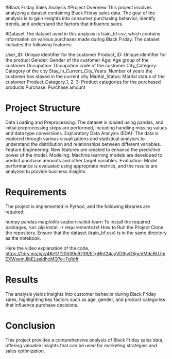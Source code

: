 
#Black Friday Sales Analysis
#Project Overview
This project involves analyzing a dataset containing Black Friday sales data. The goal of the analysis is to gain insights into consumer purchasing behavior, identify trends, and understand the factors that influence sales.

#Dataset
The dataset used in this analysis is train_bf.csv, which contains information on various purchases made during Black Friday. The dataset includes the following features:

User_ID: Unique identifier for the customer
Product_ID: Unique identifier for the product
Gender: Gender of the customer
Age: Age group of the customer
Occupation: Occupation code of the customer
City_Category: Category of the city
Stay_In_Current_City_Years: Number of years the customer has stayed in the current city
Marital_Status: Marital status of the customer
Product_Category_1, 2, 3: Product categories for the purchased products
Purchase: Purchase amount
# Project Structure
Data Loading and Preprocessing: The dataset is loaded using pandas, and initial preprocessing steps are performed, including handling missing values and data type conversions.
Exploratory Data Analysis (EDA): The data is explored through various visualizations and statistical analyses to understand the distribution and relationships between different variables.
Feature Engineering: New features are created to enhance the predictive power of the model.
Modeling: Machine learning models are developed to predict purchase amounts and other target variables.
Evaluation: Model performance is evaluated using appropriate metrics, and the results are analyzed to provide business insights.
# Requirements
The project is implemented in Python, and the following libraries are required:

numpy
pandas
matplotlib
seaborn
scikit-learn
To install the required packages, run:
pip install -r requirements.txt
How to Run the Project
Clone the repository.
Ensure that the dataset (train_bf.csv) is in the same directory as the notebook.

Here the video explanation of the code,
https://1drv.ms/v/c/46e17f20539c6739/ETgHhf24cyVDtFvG8gcVMdcBU7mEXWxemJlbELasldhcMQ?e=Fg1dft

# Results
The analysis yields insights into customer behavior during Black Friday sales, highlighting key factors such as age, gender, and product categories that influence purchase decisions.

# Conclusion
This project provides a comprehensive analysis of Black Friday sales data, offering valuable insights that can be used for marketing strategies and sales optimization.
